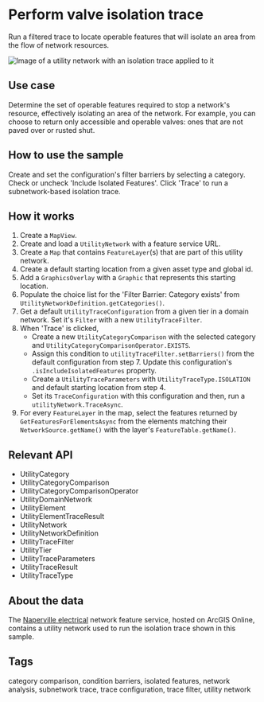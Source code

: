 # Perform valve isolation trace

Run a filtered trace to locate operable features that will isolate an area from the flow of network resources.

![Image of a utility network with an isolation trace applied to it](PerformValveIsolationTrace.png)

## Use case

Determine the set of operable features required to stop a network's resource, effectively isolating an area of the network. For example, you can choose to return only accessible and operable valves: ones that are not paved over or rusted shut.

## How to use the sample

Create and set the configuration's filter barriers by selecting a category. Check or uncheck 'Include Isolated Features'. Click 'Trace' to run a subnetwork-based isolation trace.

## How it works

1. Create a `MapView`.
2. Create and load a `UtilityNetwork` with a feature service URL.
3. Create a `Map` that contains `FeatureLayer`(s) that are part of this utility network.
4. Create a default starting location from a given asset type and global id.
5. Add a `GraphicsOverlay` with a `Graphic` that represents this starting location.
6. Populate the choice list for the 'Filter Barrier: Category exists' from `UtilityNetworkDefinition.getCategories()`.
7. Get a default `UtilityTraceConfiguration` from a given tier in a domain network. Set it's `Filter` with a new `UtilityTraceFilter`.
8. When 'Trace' is clicked,
    - Create a new `UtilityCategoryComparison` with the selected category and `UtilityCategoryComparisonOperator.EXISTS`. 
    - Assign this condition to `utilityTraceFilter.setBarriers()` from the default configuration from step 7. Update this configuration's `.isIncludeIsolatedFeatures` property.
    - Create a `UtilityTraceParameters` with `UtilityTraceType.ISOLATION` and default starting location from step 4. 
    - Set its `TraceConfiguration` with this configuration and then, run a `utilityNetwork.TraceAsync`.
9. For every `FeatureLayer` in the map, select the features returned by `GetFeaturesForElementsAsync` from the elements matching their `NetworkSource.getName()` with the layer's `FeatureTable.getName()`.

## Relevant API

* UtilityCategory
* UtilityCategoryComparison
* UtilityCategoryComparisonOperator
* UtilityDomainNetwork
* UtilityElement
* UtilityElementTraceResult
* UtilityNetwork
* UtilityNetworkDefinition
* UtilityTraceFilter
* UtilityTier
* UtilityTraceParameters
* UtilityTraceResult
* UtilityTraceType

## About the data

The [Naperville electrical](https://sampleserver7.arcgisonline.com/arcgis/rest/services/UtilityNetwork/NapervilleElectric/FeatureServer)  network feature service, hosted on ArcGIS Online, contains a utility network used to run the isolation trace shown in this sample.
    
## Tags

category comparison, condition barriers, isolated features, network analysis, subnetwork trace, trace configuration, trace filter, utility network